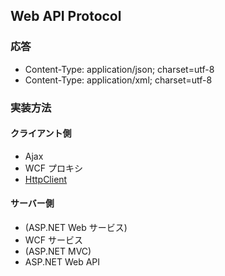 ## Web API Protocol

### 応答
- Content-Type: application/json; charset=utf-8
- Content-Type: application/xml; charset=utf-8

### 実装方法

#### クライアント側
- Ajax
- WCF プロキシ
- [HttpClient](https://docs.microsoft.com/en-us/aspnet/web-api/overview/advanced/calling-a-web-api-from-a-net-client)

#### サーバー側
- (ASP.NET Web サービス)
- WCF サービス
- (ASP.NET MVC)
- ASP.NET Web API
